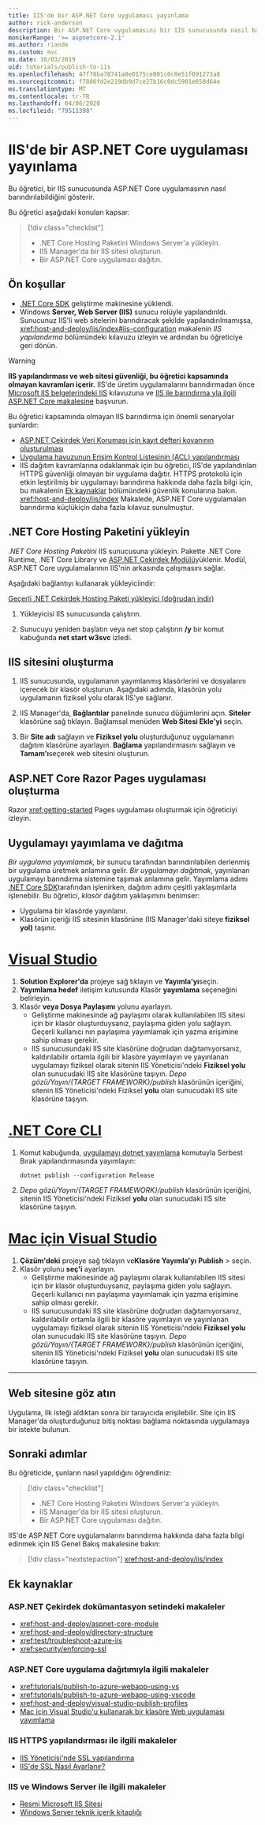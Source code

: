 ```yaml
---
title: IIS'de bir ASP.NET Core uygulaması yayınlama
author: rick-anderson
description: Bir ASP.NET Core uygulamasını bir IIS sunucusunda nasıl barındırılacIz öğrenin.
monikerRange: '>= aspnetcore-2.1'
ms.author: riande
ms.custom: mvc
ms.date: 10/03/2019
uid: tutorials/publish-to-iis
ms.openlocfilehash: 47f78ba78741a8e0175ce801c0c0e51f091273a8
ms.sourcegitcommit: f7886fd2e219db9d7ce27b16c0dc5901e658d64e
ms.translationtype: MT
ms.contentlocale: tr-TR
ms.lasthandoff: 04/06/2020
ms.locfileid: "79511398"
---
```

# <a name="publish-an-aspnet-core-app-to-iis"></a>IIS'de bir ASP.NET Core uygulaması yayınlama

Bu öğretici, bir IIS sunucusunda ASP.NET Core uygulamasının nasıl barındırılabildiğini gösterir.

Bu öğretici aşağıdaki konuları kapsar:

> [!div class="checklist"]
> * .NET Core Hosting Paketini Windows Server'a yükleyin.
> * IIS Manager'da bir IIS sitesi oluşturun.
> * Bir ASP.NET Core uygulaması dağıtın.

## <a name="prerequisites"></a>Ön koşullar

* [.NET Core SDK](/dotnet/core/sdk) geliştirme makinesine yüklendi.
* Windows **Server, Web Server (IIS)** sunucu rolüyle yapılandırıldı. Sunucunuz IIS'li web sitelerini barındıracak şekilde yapılandırılmamışsa, <xref:host-and-deploy/iis/index#iis-configuration> makalenin *IIS yapılandırma* bölümündeki kılavuzu izleyin ve ardından bu öğreticiye geri dönün.

> [!WARNING]
> **IIS yapılandırması ve web sitesi güvenliği, bu öğretici kapsamında olmayan kavramları içerir.** IIS'de üretim uygulamalarını barındırmadan önce [Microsoft IIS belgelerindeki IIS](https://www.iis.net/) kılavuzuna ve [IIS ile barındırma yla ilgili ASP.NET Core makalesine](xref:host-and-deploy/iis/index) başvurun.
>
> Bu öğretici kapsamında olmayan IIS barındırma için önemli senaryolar şunlardır:
>
> * [ASP.NET Çekirdek Veri Koruması için kayıt defteri kovanının oluşturulması](xref:host-and-deploy/iis/index#data-protection)
> * [Uygulama havuzunun Erişim Kontrol Listesinin (ACL) yapılandırması](xref:host-and-deploy/iis/index#application-pool-identity)
> * IIS dağıtım kavramlarına odaklanmak için bu öğretici, IIS'de yapılandırılan HTTPS güvenliği olmayan bir uygulama dağıtır. HTTPS protokolü için etkin leştirilmiş bir uygulamayı barındırma hakkında daha fazla bilgi için, bu makalenin [Ek kaynaklar](#additional-resources) bölümündeki güvenlik konularına bakın. <xref:host-and-deploy/iis/index> Makalede, ASP.NET Core uygulamaları barındırma küçlükiçin daha fazla kılavuz sunulmuştur.

## <a name="install-the-net-core-hosting-bundle"></a>.NET Core Hosting Paketini yükleyin

*.NET Core Hosting Paketini* IIS sunucusuna yükleyin. Pakette .NET Core Runtime, .NET Core Library ve [ASP.NET Çekirdek Modülü](xref:host-and-deploy/aspnet-core-module)yüklenir. Modül, ASP.NET Core uygulamalarının IIS'nin arkasında çalışmasını sağlar.

Aşağıdaki bağlantıyı kullanarak yükleyiciindir:

[Geçerli .NET Çekirdek Hosting Paketi yükleyici (doğrudan indir)](https://dotnet.microsoft.com/permalink/dotnetcore-current-windows-runtime-bundle-installer)

1. Yükleyicisi IIS sunucusunda çalıştırın.

1. Sunucuyu yeniden başlatın veya net stop çalıştırın **/y** bir komut kabuğunda **net start w3svc** izledi.

## <a name="create-the-iis-site"></a>IIS sitesini oluşturma

1. IIS sunucusunda, uygulamanın yayımlanmış klasörlerini ve dosyalarını içerecek bir klasör oluşturun. Aşağıdaki adımda, klasörün yolu uygulamanın fiziksel yolu olarak IIS'ye sağlanır.

1. IIS Manager'da, **Bağlantılar** panelinde sunucu düğümlerini açın. **Siteler** klasörüne sağ tıklayın. Bağlamsal menüden **Web Sitesi Ekle'yi** seçin.

1. Bir **Site adı** sağlayın ve **Fiziksel yolu** oluşturduğunuz uygulamanın dağıtım klasörüne ayarlayın. **Bağlama** yapılandırmasını sağlayın ve **Tamam'ı**seçerek web sitesini oluşturun.

## <a name="create-an-aspnet-core-razor-pages-app"></a>ASP.NET Core Razor Pages uygulaması oluşturma

Razor <xref:getting-started> Pages uygulaması oluşturmak için öğreticiyi izleyin.

## <a name="publish-and-deploy-the-app"></a>Uygulamayı yayımlama ve dağıtma

*Bir uygulama yayımlamak,* bir sunucu tarafından barındırılabilen derlenmiş bir uygulama üretmek anlamına gelir. *Bir uygulamayı dağıtmak,* yayınlanan uygulamayı barındırma sistemine taşımak anlamına gelir. Yayımlama adımı [.NET Core SDK](/dotnet/core/sdk)tarafından işlenirken, dağıtım adımı çeşitli yaklaşımlarla işlenebilir. Bu öğretici, *klasör* dağıtım yaklaşımını benimser:

* Uygulama bir klasörde yayınlanır.
* Klasörün içeriği IIS sitesinin klasörüne (IIS Manager'daki siteye **fiziksel yol)** taşınır.

# <a name="visual-studio"></a>[Visual Studio](#tab/visual-studio)

1. **Solution Explorer'da** projeye sağ tıklayın ve **Yayımla'yı**seçin.
1. **Yayımlama hedef** iletişim kutusunda Klasör **yayımlama** seçeneğini belirleyin.
1. Klasör **veya Dosya Paylaşımı** yolunu ayarlayın.
   * Geliştirme makinesinde ağ paylaşımı olarak kullanılabilen IIS sitesi için bir klasör oluşturduysanız, paylaşıma giden yolu sağlayın. Geçerli kullanıcı nın paylaşıma yayımlamak için yazma erişimine sahip olması gerekir.
   * IIS sunucusundaki IIS site klasörüne doğrudan dağıtamıyorsanız, kaldırılabilir ortamla ilgili bir klasöre yayımlayın ve yayınlanan uygulamayı fiziksel olarak sitenin IIS Yöneticisi'ndeki **Fiziksel yolu** olan sunucudaki IIS site klasörüne taşıyın. *Depo gözü/Yayın/{TARGET FRAMEWORK}/publish* klasörünün içeriğini, sitenin IIS Yöneticisi'ndeki Fiziksel **yolu** olan sunucudaki IIS site klasörüne taşıyın.

# <a name="net-core-cli"></a>[.NET Core CLI](#tab/netcore-cli)

1. Komut kabuğunda, [uygulamayı dotnet yayımlama](/dotnet/core/tools/dotnet-publish) komutuyla Serbest Bırak yapılandırmasında yayımlayın:

   ```dotnetcli
   dotnet publish --configuration Release
   ```

1. *Depo gözü/Yayın/{TARGET FRAMEWORK}/publish* klasörünün içeriğini, sitenin IIS Yöneticisi'ndeki Fiziksel **yolu** olan sunucudaki IIS site klasörüne taşıyın.

# <a name="visual-studio-for-mac"></a>[Mac için Visual Studio](#tab/visual-studio-mac)

1. **Çözüm'deki** projeye sağ tıklayın ve**Klasöre Yayımla'yı** **Publish** > seçin.
1. Klasör yolunu **seç'i** ayarlayın.
   * Geliştirme makinesinde ağ paylaşımı olarak kullanılabilen IIS sitesi için bir klasör oluşturduysanız, paylaşıma giden yolu sağlayın. Geçerli kullanıcı nın paylaşıma yayımlamak için yazma erişimine sahip olması gerekir.
   * IIS sunucusundaki IIS site klasörüne doğrudan dağıtamıyorsanız, kaldırılabilir ortamla ilgili bir klasöre yayımlayın ve yayınlanan uygulamayı fiziksel olarak sitenin IIS Yöneticisi'ndeki **Fiziksel yolu** olan sunucudaki IIS site klasörüne taşıyın. *Depo gözü/Yayın/{TARGET FRAMEWORK}/publish* klasörünün içeriğini, sitenin IIS Yöneticisi'ndeki Fiziksel **yolu** olan sunucudaki IIS site klasörüne taşıyın.

---

## <a name="browse-the-website"></a>Web sitesine göz atın

Uygulama, ilk isteği aldıktan sonra bir tarayıcıda erişilebilir. Site için IIS Manager'da oluşturduğunuz bitiş noktası bağlama noktasında uygulamaya bir istekte bulunun.

## <a name="next-steps"></a>Sonraki adımlar

Bu öğreticide, şunların nasıl yapıldığını öğrendiniz:

> [!div class="checklist"]
> * .NET Core Hosting Paketini Windows Server'a yükleyin.
> * IIS Manager'da bir IIS sitesi oluşturun.
> * Bir ASP.NET Core uygulaması dağıtın.

IIS'de ASP.NET Core uygulamalarını barındırma hakkında daha fazla bilgi edinmek için IIS Genel Bakış makalesine bakın:

> [!div class="nextstepaction"]
> <xref:host-and-deploy/iis/index>

## <a name="additional-resources"></a>Ek kaynaklar

### <a name="articles-in-the-aspnet-core-documentation-set"></a>ASP.NET Çekirdek dokümantasyon setindeki makaleler

* <xref:host-and-deploy/aspnet-core-module>
* <xref:host-and-deploy/directory-structure>
* <xref:test/troubleshoot-azure-iis>
* <xref:security/enforcing-ssl>

### <a name="articles-pertaining-to-aspnet-core-app-deployment"></a>ASP.NET Core uygulama dağıtımıyla ilgili makaleler

* <xref:tutorials/publish-to-azure-webapp-using-vs>
* <xref:tutorials/publish-to-azure-webapp-using-vscode>
* <xref:host-and-deploy/visual-studio-publish-profiles>
* [Mac için Visual Studio'u kullanarak bir klasöre Web uygulaması yayımlama](/visualstudio/mac/publish-folder)

### <a name="articles-on-iis-https-configuration"></a>IIS HTTPS yapılandırması ile ilgili makaleler

* [IIS Yöneticisi'nde SSL yapılandırma](/iis/manage/configuring-security/configuring-ssl-in-iis-manager)
* [IIS'de SSL Nasıl Ayarlanır?](/iis/manage/configuring-security/how-to-set-up-ssl-on-iis)

### <a name="articles-on-iis-and-windows-server"></a>IIS ve Windows Server ile ilgili makaleler

* [Resmi Microsoft IIS Sitesi](https://www.iis.net/)
* [Windows Server teknik içerik kitaplığı](/windows-server/windows-server)
